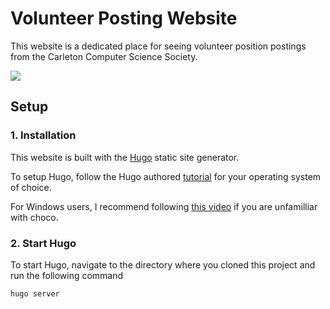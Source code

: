 # Volunteer Posting Website

This website is a dedicated place for seeing volunteer position postings from the Carleton Computer Science Society.

<img src="https://i.imgur.com/L3kkwW5.png">


## Setup

### 1. Installation

This website is built with the [Hugo](https://gohugo.io/) static site generator.

To setup Hugo, follow the Hugo authored [tutorial](https://gohugo.io/getting-started/installing/) for your operating system of choice.

For Windows users, I recommend following [this video](https://www.youtube.com/watch?v=G7umPCU-8xc) if you are unfamilliar with choco.

### 2. Start Hugo

To start Hugo, navigate to the directory where you cloned this project and run the following command

```
hugo server
```
